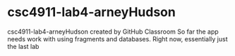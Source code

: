 # csc4911-lab4-arneyHudson
csc4911-lab4-arneyHudson created by GitHub Classroom
So far the app needs work with using fragments and databases.
Right now, essentially just the last lab
